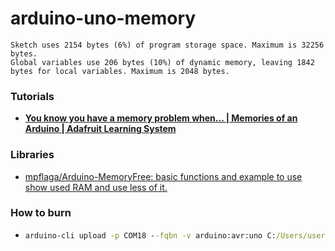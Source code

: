 arduino-uno-memory
==================
```
Sketch uses 2154 bytes (6%) of program storage space. Maximum is 32256 bytes.
Global variables use 206 bytes (10%) of dynamic memory, leaving 1842 bytes for local variables. Maximum is 2048 bytes.
```
### Tutorials
- [**You know you have a memory problem when... | Memories of an Arduino | Adafruit Learning System**](https://learn.adafruit.com/memories-of-an-arduino?view=all)

### Libraries
- [mpflaga/Arduino-MemoryFree: basic functions and example to use show used RAM and use less of it.](https://github.com/mpflaga/Arduino-MemoryFree)

### How to burn
- ```cmd
  arduino-cli upload -p COM18 --fqbn -v arduino:avr:uno C:/Users/user.name/Documents/Arduino/cli_test
  ```
